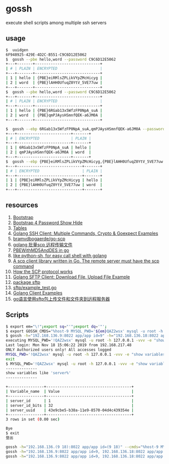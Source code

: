 # gossh
execute shell scripts among multiple ssh servers

## usage

```bash
$  uuidgen
6F948925-429E-4D2C-B551-C9C6D12E5062
$  gossh --pbe hello,word --password C9C6D12E5062
+---+-------+-----------------------------+
| # | PLAIN | ENCRYPTED                   |
+---+-------+-----------------------------+
| 1 | hello | {PBE}eiRMlsZPLikVYpZMcHicyg |
| 2 | word  | {PBE}lAHH0UfuqZ0YtV_5VE77uw |
+---+-------+-----------------------------+
$  gossh --pbe hello,word --password C9C6D12E5062
+---+-------+-----------------------------+
| # | PLAIN | ENCRYPTED                   |
+---+-------+-----------------------------+
| 1 | hello | {PBE}6RGab13x5WfzFP0NpA_suA |
| 2 | word  | {PBE}qmPJAysHSmnfQEK-a6JM0A |
+---+-------+-----------------------------+

$  gossh --ebp 6RGab13x5WfzFP0NpA_suA,qmPJAysHSmnfQEK-a6JM0A --password C9C6D12E5062
+---+------------------------+-------+
| # | ENCRYPTED              | PLAIN |
+---+------------------------+-------+
| 1 | 6RGab13x5WfzFP0NpA_suA | hello |
| 2 | qmPJAysHSmnfQEK-a6JM0A | word  |
+---+------------------------+-------+
$  gossh --ebp {PBE}eiRMlsZPLikVYpZMcHicyg,{PBE}lAHH0UfuqZ0YtV_5VE77uw --password C9C6D12E5062
+---+-----------------------------+-------+
| # | ENCRYPTED                   | PLAIN |
+---+-----------------------------+-------+
| 1 | {PBE}eiRMlsZPLikVYpZMcHicyg | hello |
| 2 | {PBE}lAHH0UfuqZ0YtV_5VE77uw | word  |
+---+-----------------------------+-------+
```


## resources

1. [Bootstrap](https://getbootstrap.com/)
1. [Bootstrap 4 Password Show Hide](https://codepen.io/Qanser/pen/dVRGJv)
1. [Tables](https://getbootstrap.com/docs/4.3/content/tables/)
1. [Golang SSH Client: Multiple Commands, Crypto & Goexpect Examples](http://networkbit.ch/golang-ssh-client/)
1. [bramvdbogaerde/go-scp](https://github.com/bramvdbogaerde/go-scp)
1. [golang 批量scp 远程传输文件](https://www.jianshu.com/p/f9d6dfefb63d)
1. [PBEWithMD5AndDES in go](https://github.com/LucasSloan/passwordbasedencryption)
1. [like python-sh, for easy call shell with golang](https://github.com/codeskyblue/go-sh)
1. [A scp client library written in Go. The remote server must have the scp command](https://github.com/hnakamur/go-scp)
1. [How the SCP protocol works](https://chuacw.ath.cx/blogs/chuacw/archive/2019/02/04/how-the-scp-protocol-works.aspx)
1. [Golang SFTP Client: Download File, Upload File Example](http://networkbit.ch/golang-sftp-client/)
1. [package sftp](https://godoc.org/github.com/pkg/sftp)
1. [sftp/example_test.go](https://github.com/pkg/sftp/blob/master/example_test.go)
1. [Golang Client Examples](https://golang.hotexamples.com/examples/github.com.pkg.sftp/Client/-/golang-client-class-examples.html)
1. [go语言使用sftp包上传文件和文件夹到远程服务器](https://blog.csdn.net/fu_qin/article/details/78741854)



## Scripts

```bash
$ export em="\!";export sq="'";export dq='"';
$ export GOSSH_CMDS="%host-9 MYSQL_PWD='${em}QAZ2wsx' mysql -u root -h 127.0.0.1 -vvv -e ${dq}show variables like 'server%'${dq}"
$ gossh -h="192.168.136.9:8022 app/app id=9" -h="192.168.136.18:8022 app/app id=18"
executing MYSQL_PWD='!QAZ2wsx' mysql -u root -h 127.0.0.1 -vvv -e "show variables like 'server%'" on hosts [192.168.136.9:8022]
Last login: Mon Nov 18 15:06:22 2019 from 192.168.217.48
ONLY Authorized users only! All accesses logged
MYSQL_PWD='!QAZ2wsx' mysql -u root -h 127.0.0.1 -vvv -e "show variables like 'server%'"
exit
$ MYSQL_PWD='!QAZ2wsx' mysql -u root -h 127.0.0.1 -vvv -e "show variables like 'server%'"
--------------
show variables like 'server%'
--------------

+----------------+--------------------------------------+
| Variable_name  | Value                                |
+----------------+--------------------------------------+
| server_id      | 1                                    |
| server_id_bits | 32                                   |
| server_uuid    | 43e9cbe5-b38a-11e9-8570-04d4c439354e |
+----------------+--------------------------------------+
3 rows in set (0.00 sec)

Bye
$ exit
登出
```

```bash
gossh -h="192.168.136.(9 18):8022 app/app id=(9 18)" --cmds="%host-9 MYSQL_PWD='\!QAZ2wsx' mysql -u root -h 127.0.0.1 -vvv -e 'show slave status\G'"
gossh -h="192.168.136.9:8022 app/app id=9, 192.168.136.18:8022 app/app id=18" --cmds="%host-9 %ul ~/go/bin/linux_amd64/mci ./mci,%host-9 ./mci/mci -v"
gossh -h="192.168.136.9:8022 app/app id=9, 192.168.136.18:8022 app/app id=18" --cmds="%host-9 %dl ./mci/mci ."
```
